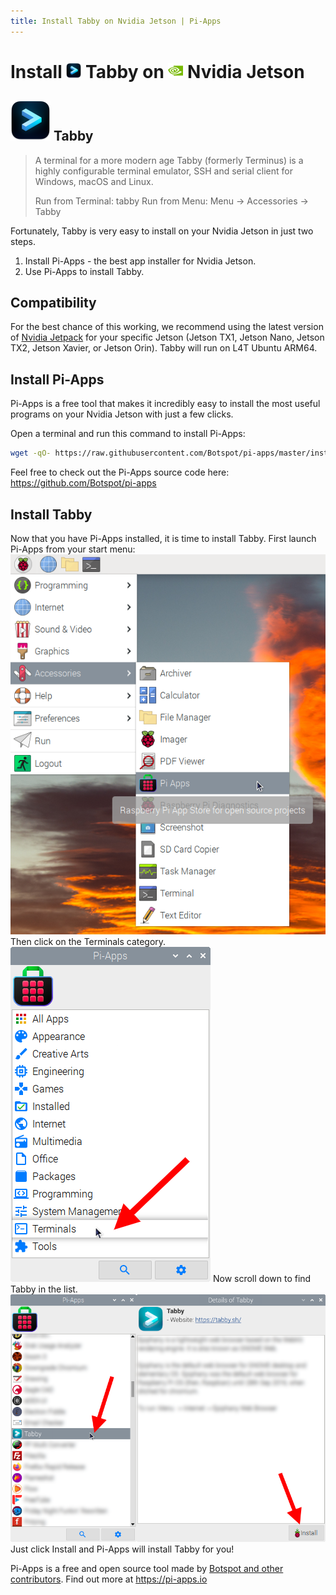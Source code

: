 ```yaml
---
title: Install Tabby on Nvidia Jetson | Pi-Apps
---
```

<div class="simple-install-content content">

# Install <img src="/img/app-icons/Tabby/icon-64.png" height=24> Tabby on <img src=/img/other-icons/nvidia-icon.svg height=24> Nvidia Jetson

## <img src="/img/app-icons/Tabby/icon-64.png"> Tabby
>  A terminal for a more modern age 
> Tabby (formerly Terminus) is a highly configurable terminal emulator, SSH and serial client for Windows, macOS and Linux.
> 
> Run from Terminal: tabby
> Run from Menu: Menu -> Accessories -> Tabby

Fortunately, Tabby is very easy to install on your Nvidia Jetson in just two steps.
1. Install Pi-Apps - the best app installer for Nvidia Jetson.
2. Use Pi-Apps to install Tabby.
</div>
<div class="simple-install-content content">

## Compatibility
For the best chance of this working, we recommend using the latest version of [Nvidia Jetpack](https://developer.nvidia.com/embedded/jetpack-archive) for your specific Jetson (Jetson TX1, Jetson Nano, Jetson TX2, Jetson Xavier, or Jetson Orin).
Tabby will run on L4T Ubuntu ARM64.
</div>
<div class="simple-install-content content">

## Install Pi-Apps

Pi-Apps is a free tool that makes it incredibly easy to install the most useful programs on your Nvidia Jetson with just a few clicks.

Open a terminal and run this command to install Pi-Apps:
```bash
wget -qO- https://raw.githubusercontent.com/Botspot/pi-apps/master/install | bash
```
Feel free to check out the Pi-Apps source code here: https://github.com/Botspot/pi-apps
</div>
<div class="simple-install-content content">

## Install Tabby

Now that you have Pi-Apps installed, it is time to install Tabby.
First launch Pi-Apps from your start menu:
<img src="/img/start-menu.png">
Then click on the Terminals category.
<img src="/img/category-selections/Terminals.png">
Now scroll down to find Tabby in the list.
<img src="/img/app-icons/Tabby/app-selection.png">
Just click Install and Pi-Apps will install Tabby for you!
</div>
<div class="simple-install-content content">

Pi-Apps is a free and open source tool made by [Botspot and other contributors](/about/#contributors). Find out more at https://pi-apps.io
</div>
